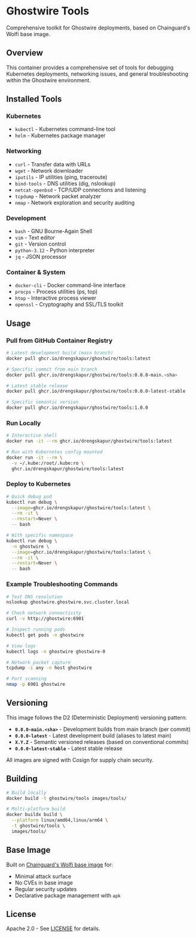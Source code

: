 # Ghostwire Tools

Comprehensive toolkit for Ghostwire deployments, based on Chainguard's Wolfi base image.

## Overview

This container provides a comprehensive set of tools for debugging Kubernetes deployments, networking issues, and general troubleshooting within the Ghostwire environment.

## Installed Tools

### Kubernetes

- `kubectl` - Kubernetes command-line tool
- `helm` - Kubernetes package manager

### Networking

- `curl` - Transfer data with URLs
- `wget` - Network downloader
- `iputils` - IP utilities (ping, traceroute)
- `bind-tools` - DNS utilities (dig, nslookup)
- `netcat-openbsd` - TCP/UDP connections and listening
- `tcpdump` - Network packet analyzer
- `nmap` - Network exploration and security auditing

### Development

- `bash` - GNU Bourne-Again Shell
- `vim` - Text editor
- `git` - Version control
- `python-3.12` - Python interpreter
- `jq` - JSON processor

### Container & System

- `docker-cli` - Docker command-line interface
- `procps` - Process utilities (ps, top)
- `htop` - Interactive process viewer
- `openssl` - Cryptography and SSL/TLS toolkit

## Usage

### Pull from GitHub Container Registry

```bash
# Latest development build (main branch)
docker pull ghcr.io/drengskapur/ghostwire/tools:latest

# Specific commit from main branch
docker pull ghcr.io/drengskapur/ghostwire/tools:0.0.0-main.<sha>

# Latest stable release
docker pull ghcr.io/drengskapur/ghostwire/tools:0.0.0-latest-stable

# Specific semantic version
docker pull ghcr.io/drengskapur/ghostwire/tools:1.0.0
```

### Run Locally

```bash
# Interactive shell
docker run -it --rm ghcr.io/drengskapur/ghostwire/tools:latest

# Run with Kubernetes config mounted
docker run -it --rm \
  -v ~/.kube:/root/.kube:ro \
  ghcr.io/drengskapur/ghostwire/tools:latest
```

### Deploy to Kubernetes

```bash
# Quick debug pod
kubectl run debug \
  --image=ghcr.io/drengskapur/ghostwire/tools:latest \
  --rm -it \
  --restart=Never \
  -- bash

# With specific namespace
kubectl run debug \
  -n ghostwire \
  --image=ghcr.io/drengskapur/ghostwire/tools:latest \
  --rm -it \
  --restart=Never \
  -- bash
```

### Example Troubleshooting Commands

```bash
# Test DNS resolution
nslookup ghostwire.ghostwire.svc.cluster.local

# Check network connectivity
curl -v http://ghostwire:6901

# Inspect running pods
kubectl get pods -n ghostwire

# View logs
kubectl logs -n ghostwire ghostwire-0

# Network packet capture
tcpdump -i any -n host ghostwire

# Port scanning
nmap -p 6901 ghostwire
```

## Versioning

This image follows the D2 (Deterministic Deployment) versioning pattern:

- **`0.0.0-main.<sha>`** - Development builds from main branch (per commit)
- **`0.0.0-latest`** - Latest development build (aliases to latest main)
- **`X.Y.Z`** - Semantic versioned releases (based on conventional commits)
- **`0.0.0-latest-stable`** - Latest stable release

All images are signed with Cosign for supply chain security.

## Building

```bash
# Build locally
docker build -t ghostwire/tools images/tools/

# Multi-platform build
docker buildx build \
  --platform linux/amd64,linux/arm64 \
  -t ghostwire/tools \
  images/tools/
```

## Base Image

Built on [Chainguard's Wolfi base image](https://images.chainguard.dev/directory/image/wolfi-base/overview) for:

- Minimal attack surface
- No CVEs in base image
- Regular security updates
- Declarative package management with `apk`

## License

Apache 2.0 - See [LICENSE](../../LICENSE) for details.
